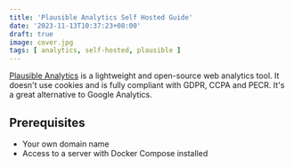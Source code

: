 ```yaml
---
title: 'Plausible Analytics Self Hosted Guide'
date: '2023-11-13T10:37:23+08:00'
draft: true
image: cover.jpg
tags: [ analytics, self-hosted, plausible ]
---
```


[Plausible Analytics](https://plausible.io/) is a lightweight and open-source web analytics tool. It doesn't use cookies and is fully compliant with GDPR, CCPA and PECR. It's a great alternative to Google Analytics.

## Prerequisites

- Your own domain name
- Access to a server with Docker Compose installed